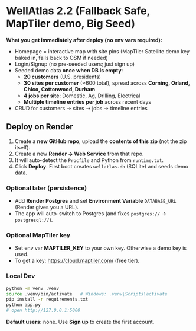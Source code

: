 # WellAtlas 2.2 (Fallback Safe, MapTiler demo, Big Seed)

**What you get immediately after deploy (no env vars required):**
- Homepage = interactive map with site pins (MapTiler Satellite demo key baked in, falls back to OSM if needed)
- Login/Signup (no pre-seeded users; just sign up)
- Seeded demo data **once when DB is empty**:
  - **20 customers** (U.S. presidents)
  - **30 sites per customer** (≈600 total), spread across **Corning, Orland, Chico, Cottonwood, Durham**
  - **4 jobs per site**: Domestic, Ag, Drilling, Electrical
  - **Multiple timeline entries per job** across recent days
- CRUD for customers → sites → jobs → timeline entries

## Deploy on Render
1. Create a **new GitHub repo**, upload the **contents of this zip** (not the zip itself).
2. Create a new **Render → Web Service** from that repo.
3. It will auto-detect the `Procfile` and Python from `runtime.txt`.
4. Click **Deploy**. First boot creates `wellatlas.db` (SQLite) and seeds demo data.

### Optional later (persistence)
- Add **Render Postgres** and set **Environment Variable** `DATABASE_URL` (Render gives you a URL).
- The app will auto-switch to Postgres (and fixes `postgres://` → `postgresql://`).

### Optional MapTiler key
- Set env var **MAPTILER_KEY** to your own key. Otherwise a demo key is used.
- To get a key: https://cloud.maptiler.com/ (free tier).

### Local Dev
```bash
python -m venv .venv
source .venv/bin/activate   # Windows: .venv\Scripts\activate
pip install -r requirements.txt
python app.py
# open http://127.0.0.1:5000
```

**Default users:** none. Use **Sign up** to create the first account.
